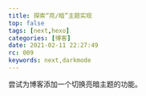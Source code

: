 ```yaml
---
title: 探索“亮/暗”主题实现
top: false
tags: [next,hexo]
categories: [博客]
date: 2021-02-11 22:27:49
rc: 009
keywords: next,darkmode
---
```


尝试为博客添加一个切换亮暗主题的功能。
<!--more-->